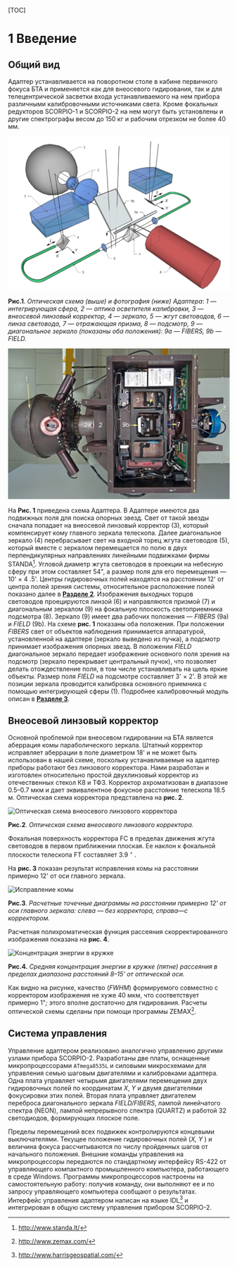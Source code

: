 [TOC]

# 1 Введение
## Общий вид

Адаптер устанавливается на поворотном столе в кабине первичного фокуса БТА и применяется как для внеосевого гидирования, так и для телецентрической засветки входа устанавливаемого на нем прибора различными калибровочными источниками света. Кроме фокальных редукторов SCORPIO-1 и SCORPIO-2 на нем могут быть установлены и другие спектрографы весом до 150 кг и рабочим отрезком не более 40 мм.

![Оптическая схема Адаптера](pic/adap_scheme.png)

**Рис.1**. *Оптическая схема (выше)  и фотография (ниже) Адаптера*: *1 — интегрирующая сфера, 2 — оптика осветителя калибровки, 3 — внеосевой линзовый корректор, 4 — зеркало, 5 — жгут световодов, 6 — линза световода, 7 — отражающая призма, 8 — подсмотр, 9 — диагональное зеркало (показаны оба положения): 9a — FIBERS, 9b — FIELD.* 

![Фотография Адаптера](pic/adap_photo.png)



На **Рис. 1** приведена схема Адаптера. В Адаптере имеются два подвижных поля для поиска опорных звезд. Свет от такой звезды сначала попадает на внеосевой линзовый корректор (3), который компенсирует кому главного зеркала телескопа. Далее диагональное зеркало (4) перебрасывает свет на входной торец жгута световодов (5), который вместе с зеркалом перемещается по полю в двух перпендикулярных направлениях линейными
подвижками фирмы STANDA[^1]. Угловой диаметр жгута световодов в проекции на небесную сферу при этом составляет 54", а размер поля для его перемещения — 10' × 4 .5'. Центры гидировочных полей находятся на расстоянии 12' от центра полей зрения системы, относительное расположение полей показано далее в  [**Разделе 2**](2_Guiding.md). Изображения выходных торцов световодов проецируются линзой (6) и направляются призмой (7) и диагональным зеркалом (9) на фокальную плоскость светоприемника подсмотра (8). Зеркало (9) имеет два рабочих положения — *FIBERS* (9a) и *FIELD* (9b). На схеме **рис. 1** показаны оба положения. При положении *FIBERS* свет от объектов наблюдения принимается аппаратурой, установленной на адаптере (зеркало выведено из пучка), а подсмотр принимает изображения опорных звезд. В положении *FIELD* диагональное зеркало передает изображение основного поля зрения на подсмотр (зеркало перекрывает центральный пучок), что позволяет делать отождествление поля, в том числе устанавливать на щель яркие объекты. Размер поля *FIELD* на подсмотре составляет 3' × 2'. В этой же позиции зеркала проводится калибровка основного приемника с помощью интегрирующей сферы (1).  Подробнее калибровочный модуль описан в [**Разделе 3**](3_Calibration.md).



## Внеосевой линзовый корректор

Основной проблемой при внеосевом гидировании на БТА является аберрация комы параболического зеркала. Штатный корректор исправляет аберрации в поле диаметром 18' и не может быть использован в нашей схеме, поскольку устанавливаемые на адаптер приборы работают без линзового корректора. Нами разработан и изготовлен относительно простой двухлинзовый корректор из отечественных стекол К8 и ТФ3. Корректор ахроматизован в диапазоне 0.5–0.7 мкм и дает эквивалентное фокусное расстояние телескопа 18.5 м. Оптическая схема корректора представлена на **рис. 2**. 

![Оптическая схема внеосевого линзового корректора](C:\GitHub\adapter-BTA\pic\corrector.png)

**Рис.2**. *Оптическая схема внеосевого линзового корректора.* 

Фокальная поверхность корректора FC в пределах движения жгута световодов в первом приближении плоская. Ее наклон к фокальной плоскости телескопа FT составляет 3.9 <sup>◦</sup> . 

На **рис. 3** показан результат исправления комы на расстоянии примерно 12' от оси главного зеркала.

![Исправление комы](C:\GitHub\adapter-BTA\pic\coma_corr.png)

**Рис.3**. *Расчетные точечные диаграммы на расстоянии примерно 12' от оси главного зеркала: слева — без корректора, справа—с корректором.*



Расчетная полихроматическая функция рассеяния скорректированного изображения показана на **рис. 4**. 

![Концентрация энергии в кружке](C:\GitHub\adapter-BTA\pic\enc_energy.png)

**Рис.4.** *Средняя концентрация энергии в кружке (пятне) рассеяния в пределах диапазона расстояний 8–15' от оптической оси.*

Как видно на рисунке, качество (*FWHM*) формируемого совместно с корректором изображения не хуже 40 мкм, что соответствует примерно 1"*;* этого вполне достаточно для гидирования. Расчеты оптической схемы сделаны при помощи программы ZEMAX[^2].

## Система управления

Управление адаптером реализовано аналогично управлению другими узлами прибора SCORPIO-2. Разработаны две платы, оснащенные микропроцессорами `ATmega8535L` и силовыми микросхемами для управления семью шаговым двигателями и калибровками адаптера. Одна плата управляет четырьмя двигателями перемещения двух гидировочных полей по координатам *X*, *Y* и двумя двигателями фокусировки этих полей. Вторая плата управляет двигателем переброса диагонального зеркала *FIELD/FIBERS*, лампой линейчатого спектра (NEON), лампой непрерывного спектра (QUARTZ) и работой 32 светодиодов, формирующих плоское поле.

Пределы перемещений всех подвижек контролируются концевыми выключателями. Текущее положение гидировочных полей (*X, Y* ) и величина фокуса рассчитываются по числу пройденных шагов от начального положения. Внешние команды управления на микропроцессоры передаются по стандартному интерфейсу RS-422 от управляющего компактного промышленного компьютера, работающего в среде Windows. Программы микропроцессоров настроены на самостоятельную работу: получив команду, они выполняют ее и по запросу управляющего компьютера сообщают о результатах. Интерфейс управления адаптером написан на языке IDL[^3] и интегрирован в общую систему управления прибором SCORPIO-2.

[^1]: http://www.standa.lt/
[^2]: http://www.zemax.com/
[^3]: http://www.harrisgeospatial.com/



